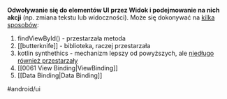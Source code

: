 **Odwoływanie się do elementów UI przez Widok i podejmowanie na nich akcji** (np. zmiana tekstu lub widoczności). Może się dokonywać na [kilka sposobów](https://stackoverflow.com/questions/46482018/kotlin-android-view-binding-findviewbyid-vs-butterknife-vs-kotlin-android-exten):

1) findViewById() - przestarzała metoda
2) [[butterknife]] - biblioteka, raczej przestarzała
3) kotlin synthethics - mechanizm lepszy od powyższych, ale [niedługo również przestarzały](https://betterprogramming.pub/why-are-kotlin-synthetics-deprecated-and-what-are-the-alternatives-5c2b087dda1c)
4) [[0061 View Binding|ViewBinding]]
5) [[Data Binding|Data Binding]]

#android/ui 